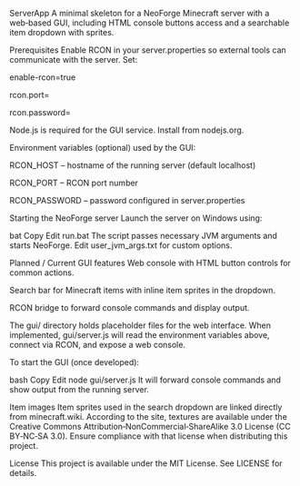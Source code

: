 ServerApp
A minimal skeleton for a NeoForge Minecraft server with a web‑based GUI, including HTML console buttons access and a searchable item dropdown with sprites.

Prerequisites
Enable RCON in your server.properties so external tools can communicate with the server. Set:

enable-rcon=true

rcon.port=<port>

rcon.password=<password>

Node.js is required for the GUI service. Install from nodejs.org.

Environment variables (optional) used by the GUI:

RCON_HOST – hostname of the running server (default localhost)

RCON_PORT – RCON port number

RCON_PASSWORD – password configured in server.properties

Starting the NeoForge server
Launch the server on Windows using:

bat
Copy
Edit
run.bat
The script passes necessary JVM arguments and starts NeoForge. Edit user_jvm_args.txt for custom options.

Planned / Current GUI features
Web console with HTML button controls for common actions.

Search bar for Minecraft items with inline item sprites in the dropdown.

RCON bridge to forward console commands and display output.

The gui/ directory holds placeholder files for the web interface. When implemented, gui/server.js will read the environment variables above, connect via RCON, and expose a web console.

To start the GUI (once developed):

bash
Copy
Edit
node gui/server.js
It will forward console commands and show output from the running server.

Item images
Item sprites used in the search dropdown are linked directly from minecraft.wiki. According to the site, textures are available under the Creative Commons Attribution‑NonCommercial‑ShareAlike 3.0 License (CC BY‑NC‑SA 3.0). Ensure compliance with that license when distributing this project.

License
This project is available under the MIT License. See LICENSE for details.